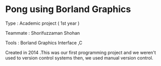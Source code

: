 # Pong using Borland Graphics
Type : Academic project ( 1st year )

Teammate : Shorifuzzaman Shohan

Tools : Borland Graphics Interface ,C 

Created in 2014 .This was our first programming project and we weren't used to version control systems then, we used manual version control. 
